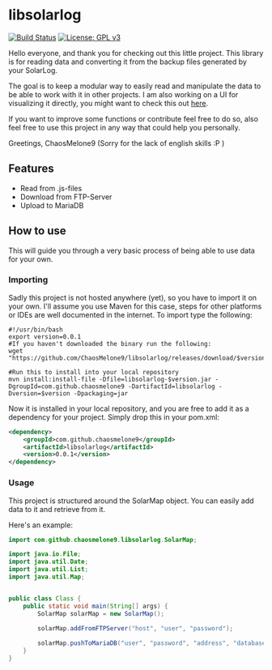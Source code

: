 # libsolarlog
[![Build Status](https://github.com/ChaosMelone9/libsolarlog/actions/workflows/maven.yml/badge.svg)](https://github.com/ChaosMelone9/libsolarlog/actions/workflows/maven.yml)
[![License: GPL v3](https://img.shields.io/badge/License-GPLv3-blue.svg)](https://www.gnu.org/licenses/gpl-3.0)


Hello everyone, and thank you for checking out this little project. This library is for reading data and converting it from the backup files generated by your SolarLog.

The goal is to keep a modular way to easily read and manipulate the data to be able to work with it in other projects. I am also working on a UI for visualizing it directly, you might want to check this out [here](https://github.com/ChaosMelone9/SolarLogVisualizer).

If you want to improve some functions or contribute feel free to do so, also feel free to use this project in any way that could help you personally.

Greetings, ChaosMelone9
(Sorry for the lack of english skills :P )

## Features

- Read from .js-files
- Download from FTP-Server
- Upload to MariaDB

## How to use

This will guide you through a very basic process of being able to use data for your own.

### Importing

Sadly this project is not hosted anywhere (yet), so you have to import it on your own. I'll assume you use Maven for this case, steps for other platforms or IDEs are well documented in the internet. To import type the following:

```
#!/usr/bin/bash
export version=0.0.1
#If you haven't downloaded the binary run the following:
wget "https://github.com/ChaosMelone9/libsolarlog/releases/download/$version/libsolarlog-$version.jar"

#Run this to install into your local repository
mvn install:install-file -Dfile=libsolarlog-$version.jar -DgroupId=com.github.chaosmelone9 -DartifactId=libsolarlog -Dversion=$version -Dpackaging=jar
```

Now it is installed in your local repository, and you are free to add it as a dependency for your project.
Simply drop this in your pom.xml:

```xml
<dependency>
    <groupId>com.github.chaosmelone9</groupId>
    <artifactId>libsolarlog</artifactId>
    <version>0.0.1</version>
</dependency>
```

### Usage

This project is structured around the SolarMap object. You can easily add data to it and retrieve from it.

Here's an example:

```java
import com.github.chaosmelone9.libsolarlog.SolarMap;

import java.io.File;
import java.util.Date;
import java.util.List;
import java.util.Map;


public class Class {
    public static void main(String[] args) {
        SolarMap solarMap = new SolarMap();
        
        solarMap.addFromFTPServer("host", "user", "password");

        solarMap.pushToMariaDB("user", "password", "address", "database", true);
    }
}
```
